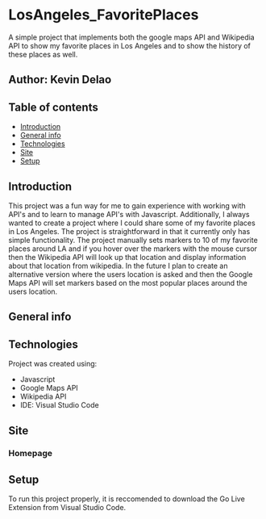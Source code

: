 # LosAngeles_FavoritePlaces
A simple project that implements both the google maps API and Wikipedia API to show my favorite places in Los Angeles and to show the history of these places as well.
## Author: Kevin Delao



## Table of contents

* [Introduction](#intro)
* [General info](#general-info)
* [Technologies](#technologies)
* [Site](#site)
* [Setup](#setup)

## Introduction
This project was a fun way for me to gain experience with working with API's and to learn to manage API's with Javascript. Additionally, I always wanted to create a project where I could share some of my favorite places in Los Angeles. The project is straightforward in that it currently only has simple functionality. The project manually sets markers to 10 of my favorite places around LA and if you hover over the markers with the mouse cursor then the Wikipedia API will look up that location and display information about that location from wikipedia. In the future I plan to create an alternative version where the users location is asked and then the Google Maps API will set markers based on the most popular places around the users location.
## General info	

## Technologies
Project was created using:
* Javascript
* Google Maps API
* Wikipedia API
* IDE: Visual Studio Code

## Site

### Homepage

## Setup
To run this project properly, it is reccomended to download the Go Live Extension from Visual Studio Code.
